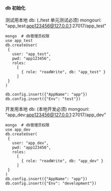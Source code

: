 #### db 初始化

测试用本地 db: (./test 单元测试必须)
mongouri: "app_test:app123456@127.0.0.1:27017/app_test"

```
mongo  # db管理员权限
use app_test
db.createUser(
 {
   user: "app_test",
   pwd: "app123456",
   roles:
     [
       { role: "readWrite", db: "app_test" }
     ]
 }
)

db.config.insert({"AppName": "app"})
db.config.insert({"Env": "test"})

```

开发用本地 db: (本地开发必须)
mongouri: "app_dev:app123456@127.0.0.1:27017/app_dev"

```
mongo  # db管理员权限
use app_dev
db.createUser(
 {
   user: "app_dev",
   pwd: "app123456",
   roles:
     [
       { role: "readWrite", db: "app_dev" }
     ]
 }
)
db.config.insert({"AppName": "app"})
db.config.insert({"Env": "development"})
```